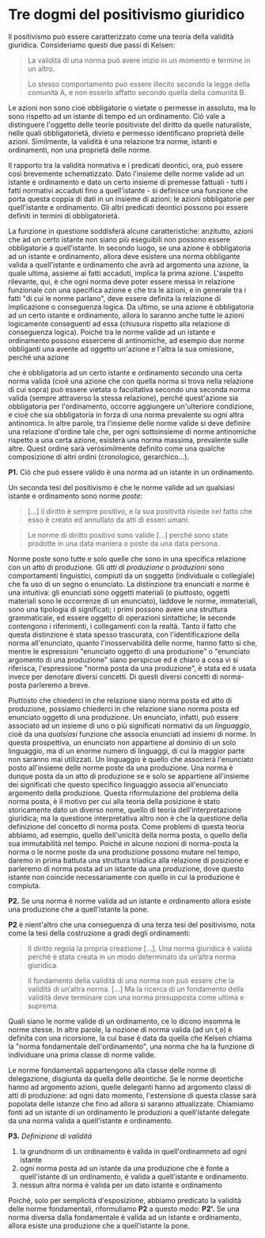 # Tre dogmi del positivismo giuridico

Il positivismo può essere caratterizzato come una teoria della validità giuridica. Consideriamo questi due passi di Kelsen:

> La validità di una norma può avere inizio in un momento e termine in un altro.

> Lo stesso comportamento può essere illecito secondo la legge della comunità A, e non esserlo affatto secondo quella della comunità B.

Le azioni non sono cioè obbligatorie o vietate o permesse in assoluto, ma lo sono rispetto ad un istante di tempo ed un ordinamento.
Ciò vale a distinguere l'oggetto delle teorie positiviste del diritto da quelle naturaliste, nelle quali obbligatorietà, divieto e permesso
identificano proprietà delle azioni. Similmente, la validità è una relazione tra norme, istanti e ordinamenti, non una proprietà delle norme.

Il rapporto tra la validità normativa e i predicati deontici, ora, può essere così brevemente schematizzato. Dato l'insieme delle norme valide
ad un istante e ordinamento e dato un certo insieme di premesse fattuali - tutti i fatti normativi accaduti fino a quell'istante - si definisce
una funzione che porta questa coppia di dati in un insieme di azioni: le azioni obbligatorie per quell'istante e ordinamento.
Gli altri predicati deontici possono poi essere definiti in termini di obbligatorietà.

La funzione in questione soddisferà alcune caratteristiche: anzitutto, azioni che ad un certo istante non siano più eseguibili non possono essere
obbligatorie a quell'istante. In secondo luogo, se una azione è obbligatoria ad un istante e ordinamento, allora deve esistere una norma obbligante
valida a quell'istante e ordinamento che avrà ad argomento una azione, la quale ultima, assieme ai fatti accaduti, implica la prima azione.
L'aspetto rilevante, qui, è che ogni norma deve poter essere messa in relazione funzionale con una specifica azione e che tra le azioni,
e in generale tra i fatti "di cui le norme parlano", deve essere definita la relazione di implicazione o conseguenza logica.
Da ultimo, se una azione è obbligatoria ad un certo istante e ordinamento, allora lo saranno anche tutte le azioni logicamente conseguenti ad essa (chiusura rispetto alla relazione di conseguenza logica).
Poiché tra le norme valide ad un istante e ordinamento possono essercene di antinomiche, ad esempio due norme obbliganti una avente ad oggetto un'azione e l'altra
la sua omissione, perché una azione 

che è obbligatoria ad un certo istante e ordinamento secondo una certa norma valida (cioè una azione che con quella norma si trova nella relazione di cui sopra)
può essere vietata o facoltativa secondo una seconda norma valida (sempre attraverso la stessa relazione), perché quest'azione sia obbligatoria per l'ordinamento,
occorre aggiungere un'ulteriore condizione, e cioè che sia obbligatoria in forza di una norma prevalente su ogni altra antinomica.
In altre parole, tra l'insieme delle norme valide si deve definire una relazione d'ordine tale che, per ogni sottoinsieme di norme antinomiche rispetto a una certa azione,
esisterà una norma massima, prevalente sulle altre. Quest ordine sarà verosimilmente definito come una qualche composizione di altri ordini (cronologico, gerarchico…).

**P1.** Ciò che può essere valido è una norma ad un istante in un ordinamento.

Un seconda tesi del positivismo è che le norme valide ad un qualsiasi istante e ordinamento sono norme *poste*:

> […] il diritto è sempre positivo, e la sua positività risiede nel fatto che esso è
creato ed annullato da atti di esseri umani.

> Le norme di diritto positivo sono valide […] perché sono state prodotte in
una data maniera o poste da una data persona.

Norme poste sono tutte e solo quelle che sono in una specifica relazione con un atto di produzione. Gli *atti di produzione* o *produzioni* sono comportamenti linguistici,
compiuti da un soggetto (individuale o collegiale) che fa uso di un segno o enunciato. La distinzione tra enunciati e norme è una intuitiva: gli enunciati sono oggetti materiali
(o piuttosto, oggetti materiali sono le occorrenze di un enunciato), laddove le norme, immateriali, sono una tipologia di significati; i primi possono avere una struttura grammaticale,
ed essere oggetto di operazioni sintattiche; le seconde contengono i riferimenti, i collegamenti con la realtà. Tanto il fatto che questa distinzione è stata spesso trascurata,
con l'identificazione della norma all'enunciato, quanto l'inosservabilità delle norme, hanno fatto sì che, mentre le espressioni "enunciato oggetto di una produzione"
o "enunciato argomento di una produzione" siano perspicue ed è chiaro a cosa vi si riferisca, l'espressione "norma posta da una produzione", è stata ed è usata invece per denotare diversi concetti.
Di questi diversi concetti di norma-posta parleremo a breve.

Piuttosto che chiederci in che relazione siano norma posta ed atto di produzione, possiamo chiederci in che relazione siano norma posta ed enunciato oggetto di una produzione.
Un enunciato, infatti, può essere associato ad un insieme di uno o più significati normativi da un *linguaggio*, cioè da una *qualsiasi* funzione che associa enunciati ad insiemi di norme.
In questa prospettiva, un enunciato non appartiene al dominio di un solo linguaggio, ma di un enorme numero di linguaggi, di cui la maggior parte non saranno mai utilizzati.
Un linguaggio è quello che associerà l'enunciato posto all'insieme delle norme poste da una produzione. Una norma è dunque posta da un atto di produzione
se e solo se appartiene all'insieme dei significati che questo specifico linguaggio associa all'enunciato argomento della produzione.
Questa riformulazione del problema della norma posta, è il motivo per cui alla teoria della posizione è stato storicamente dato un diverso nome,
quello di teoria dell'interpretazione giuridica; ma la questione interpretativa altro non è che la questione della definizione del concetto di norma posta.
Come problemi di questa teoria abbiamo, ad esempio, quello dell'unicità della norma posta, o quello della sua immutabilità nel tempo.
Poiché in alcune nozioni di norma-posta la norma o le norme poste da una produzione possono mutare nel tempo, daremo in prima battuta una struttura triadica
alla relazione di posizione e parleremo di norma posta ad un istante da una produzione, dove questo istante non coincide necessariamente con quello in cui la produzione è compiuta.

**P2.** Se una norma è norme valida ad un istante e ordinamento allora esiste una produzione che a quell'istante la pone.

**P2** è nient'altro che una conseguenza di una terza tesi del positivismo, nota come la tesi della costruzione a gradi degli ordinamenti:

> Il diritto regola la propria creazione […]. Una norma giuridica è valida
>perché è stata creata in un modo determinato da un’altra norma giuridica.

> Il fondamento della validità di una norma non può essere che la validità
di un’altra norma. […] Ma la ricerca di un fondamento della validità deve
terminare con una norma presupposta come ultima e suprema.

Quali siano le norme valide di un ordinamento, ce lo dicono insomma le norme stesse. In altre parole, la nozione di norma valida (ad un t,o) è definita con una ricorsione,
la cui base è data da quella che Kelsen chiama la "norma fondamentale dell'ordinamento", una norma che ha la funzione di individuare una prima classe di norme valide.

Le norme fondamentali appartengono alla classe delle norme di delegazione, disgiunta da quella delle deontiche. Se le norme deontiche hanno ad argomento azioni,
quelle deleganti hanno ad argomento classi di atti di produzione: ad ogni dato momento, l'estensione di questa classe sarà popolata delle istanze che fino ad allora si saranno attualizzate.
Chiamiamo fonti ad un istante di un ordinamento le produzioni a quell'istante delegate da una norma valida a quell'istante e ordinamento.

**P3.** *Definizione di validità*
1. la grundnorm di un ordinamento è valida in quell'ordinamneto ad ogni istante
2. ogni norma posta ad un istante da una produzione che è fonte a quell'istante di un ordinamento, è valida a quell'istante e ordinamento.
3. nessun altra norma è valida per un dato istante e ordinamento

Poiché, solo per semplicità d'esposizione, abbiamo predicato la validità delle norme fondamentali, riformuliamo **P2** a questo modo:
**P2'.** Se una norma diversa dalla fondamentale è valida ad un istante e ordinamento, allora esiste una produzione che a quell'istante la pone.
